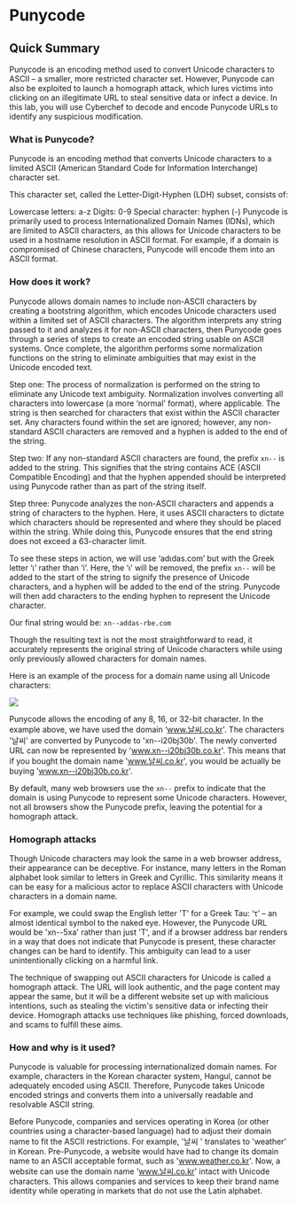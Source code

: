 # Punycode

## Quick Summary
Punycode is an encoding method used to convert Unicode characters to ASCII – a smaller, more restricted character set. However, Punycode can also be exploited to launch a homograph attack, which lures victims into clicking on an illegitimate URL to steal sensitive data or infect a device. In this lab, you will use Cyberchef to decode and encode Punycode URLs to identify any suspicious modification. 

### What is Punycode?
Punycode is an encoding method that converts Unicode characters to a limited ASCII (American Standard Code for Information Interchange) character set.

This character set, called the Letter-Digit-Hyphen (LDH) subset, consists of:

Lowercase letters: a-z
Digits: 0-9
Special character: hyphen (-)
Punycode is primarily used to process Internationalized Domain Names (IDNs), which are limited to ASCII characters, as this allows for Unicode characters to be used in a hostname resolution in ASCII format. For example, if a domain is compromised of Chinese characters, Punycode will encode them into an ASCII format.

### How does it work?
Punycode allows domain names to include non-ASCII characters by creating a bootstring algorithm, which encodes Unicode characters used within a limited set of ASCII characters. The algorithm interprets any string passed to it and analyzes it for non-ASCII characters, then Punycode goes through a series of steps to create an encoded string usable on ASCII systems. Once complete, the algorithm performs some normalization functions on the string to eliminate ambiguities that may exist in the Unicode encoded text.

Step one:  The process of normalization is performed on the string to eliminate any Unicode text ambiguity. Normalization involves converting all characters into lowercase (a more ‘normal’ format), where applicable. The string is then searched for characters that exist within the ASCII character set. Any characters found within the set are ignored; however, any non-standard ASCII characters are removed and a hyphen is added to the end of the string.

Step two: If any non-standard ASCII characters are found, the prefix `xn--` is added to the string. This signifies that the string contains ACE (ASCII Compatible Encoding) and that the hyphen appended should be interpreted using Punycode rather than as part of the string itself.

Step three: Punycode analyzes the non-ASCII characters and appends a string of characters to the hyphen. Here, it uses ASCII characters to dictate which characters should be represented and where they should be placed within the string. While doing this, Punycode ensures that the end string does not exceed a 63-character limit.

To see these steps in action, we will use ‘adιdas.com’ but with the Greek letter ‘ι’ rather than ‘i’. Here, the ‘ι’ will be removed, the prefix `xn--` will be added to the start of the string to signify the presence of Unicode characters, and a hyphen will be added to the end of the string. Punycode will then add characters to the ending hyphen to represent the Unicode character.

Our final string would be: `xn--addas-rbe.com`

Though the resulting text is not the most straightforward to read, it accurately represents the original string of Unicode characters while using only previously allowed characters for domain names.

Here is an example of the process for a domain name using all Unicode characters:

<img src="https://il-labforge-assets.origin.immersivelabs.team/uploads/XjuvuvueynS-ehECIQVqMvS2kfePezaqbreBsictM0s.png">

Punycode allows the encoding of any 8, 16, or 32-bit character. In the example above, we have used the domain ‘www.날씨.co.kr'. The characters '날씨' are converted by Punycode to 'xn--i20bj30b'. The newly converted URL can now be represented by 'www.xn--i20bj30b.co.kr'. This means that if you bought the domain name 'www.날씨.co.kr', you would be actually be buying 'www.xn--i20bj30b.co.kr'.

By default, many web browsers use the `xn--` prefix to indicate that the domain is using Punycode to represent some Unicode characters. However, not all browsers show the Punycode prefix, leaving the potential for a homograph attack.

### Homograph attacks
Though Unicode characters may look the same in a web browser address, their appearance can be deceptive. For instance, many letters in the Roman alphabet look similar to letters in Greek and Cyrillic. This similarity means it can be easy for a malicious actor to replace ASCII characters with Unicode characters in a domain name.

For example, we could swap the English letter 'T' for a Greek Tau: ‘τ’ – an almost identical symbol to the naked eye. However, the Punycode URL would be 'xn--5xa' rather than just 'T', and if a browser address bar renders in a way that does not indicate that Punycode is present, these character changes can be hard to identify. This ambiguity can lead to a user unintentionally clicking on a harmful link.

The technique of swapping out ASCII characters for Unicode is called a homograph attack. The URL will look authentic, and the page content may appear the same, but it will be a different website set up with malicious intentions, such as stealing the victim's sensitive data or infecting their device. Homograph attacks use techniques like phishing, forced downloads, and scams to fulfill these aims. 

### How and why is it used?
Punycode is valuable for processing internationalized domain names. For example, characters in the Korean character system, Hangul, cannot be adequately encoded using ASCII. Therefore, Punycode takes Unicode encoded strings and converts them into a universally readable and resolvable ASCII string.

Before Punycode, companies and services operating in Korea (or other countries using a character-based language) had to adjust their domain name to fit the ASCII restrictions. For example, '날씨 ' translates to 'weather' in Korean. Pre-Punycode, a website would have had to change its domain name to an ASCII acceptable format, such as 'www.weather.co.kr'. Now, a website can use the domain name 'www.날씨.co.kr' intact with Unicode characters. This allows companies and services to keep their brand name identity while operating in markets that do not use the Latin alphabet. 